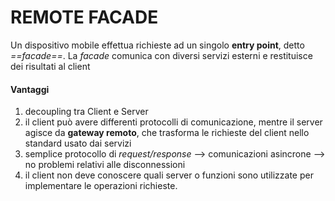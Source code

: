 # REMOTE FACADE

Un dispositivo mobile effettua richieste ad un singolo **entry point**, detto *==facade==*.
La *facade* comunica con diversi servizi esterni e restituisce dei risultati al client

#### Vantaggi
1) decoupling tra Client e Server
2) il client può avere differenti protocolli di comunicazione, mentre il server agisce da **gateway remoto**, che trasforma le richieste del client nello standard usato dai servizi
3) semplice protocollo di *request/response* --> comunicazioni asincrone --> no problemi relativi alle disconnessioni
4) il client non deve conoscere quali server o funzioni sono utilizzate per implementare le operazioni richieste.
